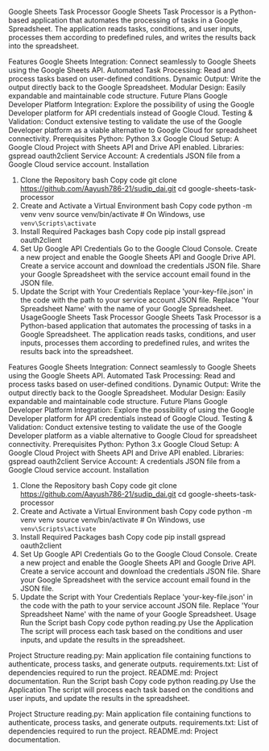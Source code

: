 Google Sheets Task Processor
Google Sheets Task Processor is a Python-based application that automates the processing of tasks in a Google Spreadsheet. The application reads tasks, conditions, and user inputs, processes them according to predefined rules, and writes the results back into the spreadsheet.

Features
Google Sheets Integration: Connect seamlessly to Google Sheets using the Google Sheets API.
Automated Task Processing: Read and process tasks based on user-defined conditions.
Dynamic Output: Write the output directly back to the Google Spreadsheet.
Modular Design: Easily expandable and maintainable code structure.
Future Plans
Google Developer Platform Integration: Explore the possibility of using the Google Developer platform for API credentials instead of Google Cloud.
Testing & Validation: Conduct extensive testing to validate the use of the Google Developer platform as a viable alternative to Google Cloud for spreadsheet connectivity.
Prerequisites
Python: Python 3.x
Google Cloud Setup: A Google Cloud Project with Sheets API and Drive API enabled.
Libraries:
gspread
oauth2client
Service Account: A credentials JSON file from a Google Cloud service account.
Installation
1. Clone the Repository
bash
Copy code
git clone https://github.com/Aayush786-21/sudip_dai.git
cd google-sheets-task-processor
2. Create and Activate a Virtual Environment
bash
Copy code
python -m venv venv
source venv/bin/activate  # On Windows, use `venv\Scripts\activate`
3. Install Required Packages
bash
Copy code
pip install gspread oauth2client
4. Set Up Google API Credentials
Go to the Google Cloud Console.
Create a new project and enable the Google Sheets API and Google Drive API.
Create a service account and download the credentials JSON file.
Share your Google Spreadsheet with the service account email found in the JSON file.
5. Update the Script with Your Credentials
Replace 'your-key-file.json' in the code with the path to your service account JSON file.
Replace 'Your Spreadsheet Name' with the name of your Google Spreadsheet.
UsageGoogle Sheets Task Processor
Google Sheets Task Processor is a Python-based application that automates the processing of tasks in a Google Spreadsheet. The application reads tasks, conditions, and user inputs, processes them according to predefined rules, and writes the results back into the spreadsheet.

Features
Google Sheets Integration: Connect seamlessly to Google Sheets using the Google Sheets API.
Automated Task Processing: Read and process tasks based on user-defined conditions.
Dynamic Output: Write the output directly back to the Google Spreadsheet.
Modular Design: Easily expandable and maintainable code structure.
Future Plans
Google Developer Platform Integration: Explore the possibility of using the Google Developer platform for API credentials instead of Google Cloud.
Testing & Validation: Conduct extensive testing to validate the use of the Google Developer platform as a viable alternative to Google Cloud for spreadsheet connectivity.
Prerequisites
Python: Python 3.x
Google Cloud Setup: A Google Cloud Project with Sheets API and Drive API enabled.
Libraries:
gspread
oauth2client
Service Account: A credentials JSON file from a Google Cloud service account.
Installation
1. Clone the Repository
bash
Copy code
git clone https://github.com/Aayush786-21/sudip_dai.git
cd google-sheets-task-processor
2. Create and Activate a Virtual Environment
bash
Copy code
python -m venv venv
source venv/bin/activate  # On Windows, use `venv\Scripts\activate`
3. Install Required Packages
bash
Copy code
pip install gspread oauth2client
4. Set Up Google API Credentials
Go to the Google Cloud Console.
Create a new project and enable the Google Sheets API and Google Drive API.
Create a service account and download the credentials JSON file.
Share your Google Spreadsheet with the service account email found in the JSON file.
5. Update the Script with Your Credentials
Replace 'your-key-file.json' in the code with the path to your service account JSON file.
Replace 'Your Spreadsheet Name' with the name of your Google Spreadsheet.
Usage
Run the Script
bash
Copy code
python reading.py
Use the Application
The script will process each task based on the conditions and user inputs, and update the results in the spreadsheet.

Project Structure
reading.py: Main application file containing functions to authenticate, process tasks, and generate outputs.
requirements.txt: List of dependencies required to run the project.
README.md: Project documentation.
Run the Script
bash
Copy code
python reading.py
Use the Application
The script will process each task based on the conditions and user inputs, and update the results in the spreadsheet.

Project Structure
reading.py: Main application file containing functions to authenticate, process tasks, and generate outputs.
requirements.txt: List of dependencies required to run the project.
README.md: Project documentation.